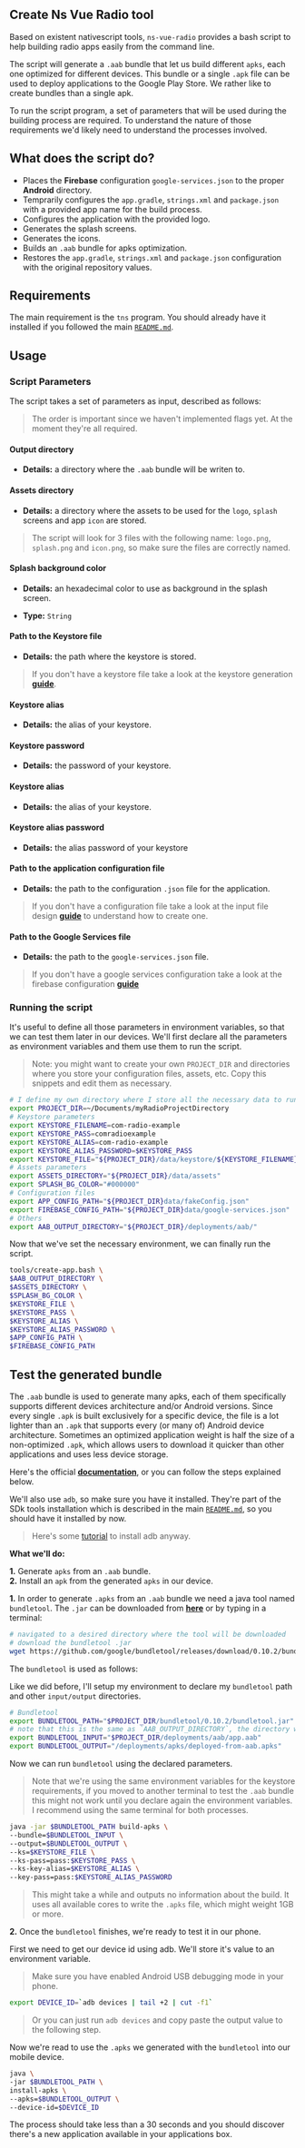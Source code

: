## Create Ns Vue Radio tool

Based on existent nativescript tools, `ns-vue-radio` provides a bash script to help building radio apps easily from the command line.

The script will generate a `.aab` bundle that let us build different `apks`, each one optimized for different devices. This bundle or a single `.apk` file can be used to deploy applications to the Google Play Store. We rather like to create bundles than a single apk.

To run the script program, a set of parameters that will be used during the building process are required. To understand the nature of those requirements we'd likely need to understand the processes involved.

## What does the script do?

*   Places the **Firebase** configuration `google-services.json` to the proper **Android** directory.
*   Temprarily configures the `app.gradle`, `strings.xml` and `package.json` with a provided app name for the build process.
*   Configures the application with the provided logo.
*   Generates the splash screens.
*   Generates the icons.
*   Builds an `.aab` bundle for apks optimization.
*   Restores the `app.gradle`, `strings.xml` and `package.json` configuration with the original repository values.

## Requirements

The main requirement is the `tns` program. You should already have it installed if you followed the main [`README.md`](https://github.com/Cambalab/ns-vue-radio/blob/develop/README.md).

## Usage

### Script Parameters

The script takes a set of parameters as input, described as follows:

> The order is important since we haven't implemented flags yet. At the moment they're all required.

#### Output directory

+   **Details:** a directory where the `.aab` bundle will be writen to.

#### Assets directory

+   **Details:** a directory where the assets to be used for the `logo`, `splash` screens and app `icon` are stored.

> The script will look for 3 files with the following name: `logo.png`, `splash.png` and `icon.png`, so make sure the files are correctly named.

#### Splash background color

+   **Details:** an hexadecimal color to use as background in the splash screen.

+   **Type:** `String`

#### Path to the Keystore file

+   **Details:** the path where the keystore is stored.

> If you don't have a keystore file take a look at the keystore generation [**guide**](/guide-to-generate-a-keystore).

#### Keystore alias

+   **Details:** the alias of your keystore.

#### Keystore password

+   **Details:** the password of your keystore.

#### Keystore alias

+   **Details:** the alias of your keystore.

#### Keystore alias password

+   **Details:** the alias password of your keystore

#### Path to the application configuration file

+   **Details:** the path to the configuration `.json` file for the application.

> If you don't have a configuration file take a look at the input file design [**guide**](/input-file-design) to understand how to create one.

#### Path to the Google Services file

+   **Details:** the path to the `google-services.json` file.

> If you don't have a google services configuration take a look at the firebase configuration [**guide**](https://github.com/Cambalab/ns-vue-radio/blob/develop/docs/Firebase-configuration-guide.md)

### Running the script

It's useful to define all those parameters in environment variables, so that we can test them later in our devices. We'll first declare all the parameters as environment variables and them use them to run the script.

> Note: you might want to create your own `PROJECT_DIR` and directories where you store your configuration files, assets, etc. Copy this snippets and edit them as necessary.

```bash
# I define my own directory where I store all the necessary data to run the script
export PROJECT_DIR=~/Documents/myRadioProjectDirectory
# Keystore parameters
export KEYSTORE_FILENAME=com-radio-example
export KEYSTORE_PASS=comradioexample
export KEYSTORE_ALIAS=com-radio-example
export KEYSTORE_ALIAS_PASSWORD=$KEYSTORE_PASS
export KEYSTORE_FILE="${PROJECT_DIR}/data/keystore/${KEYSTORE_FILENAME}.jks"
# Assets parameters
export ASSETS_DIRECTORY="${PROJECT_DIR}/data/assets"
export SPLASH_BG_COLOR="#000000"
# Configuration files
export APP_CONFIG_PATH="${PROJECT_DIR}data/fakeConfig.json"
export FIREBASE_CONFIG_PATH="${PROJECT_DIR}data/google-services.json"
# Others
export AAB_OUTPUT_DIRECTORY="${PROJECT_DIR}/deployments/aab/"
```

Now that we've set the necessary environment, we can finally run the script.

```bash
tools/create-app.bash \
$AAB_OUTPUT_DIRECTORY \
$ASSETS_DIRECTORY \
$SPLASH_BG_COLOR \
$KEYSTORE_FILE \
$KEYSTORE_PASS \
$KEYSTORE_ALIAS \
$KEYSTORE_ALIAS_PASSWORD \
$APP_CONFIG_PATH \
$FIREBASE_CONFIG_PATH
```

## Test the generated bundle

The `.aab` bundle is used to generate many apks, each of them specifically supports different devices architecture and/or Android versions. Since every single `.apk` is built exclusively for a specific device, the file is a lot lighter than an `.apk` that supports every (or many of) Android device architecture. Sometimes an optimized application weight is half the size of a non-optimized `.apk`, which allows users to download it quicker than other applications and uses less device storage.

Here's the official [**documentation**](https://docs.nativescript.org/angular/tooling/publishing/android-app-bundle#testing-the-produced-aab-file), or you can follow the steps explained below.

We'll also use `adb`, so make sure you have it installed. They're part of the SDk tools installation which is described in the main [`README.md`](https://github.com/Cambalab/ns-vue-radio/blob/develop/README.md), so you should have it installed by now.

> Here's some [tutorial](https://www.droidviews.com/install-adb-and-fastboot-on-linux/) to install adb anyway.

**What we'll do:**

**1.**  Generate `apks` from an `.aab` bundle.  
**2.**  Install an `apk` from the generated `apks` in our device.

**1.** In order to generate `.apks` from an `.aab` bundle we need a java tool named `bundletool`. The `.jar` can be downloaded from [**here**](https://github.com/google/bundletool/releases/tag/0.10.2) or by typing in a terminal:

```bash
# navigated to a desired directory where the tool will be downloaded
# download the bundletool .jar
wget https://github.com/google/bundletool/releases/download/0.10.2/bundletool-all-0.10.2.jar
```

The `bundletool` is used as follows:

Like we did before, I'll setup my environment to declare my `bundletool` path and other `input/output` directories.

```bash
# Bundletool
export BUNDLETOOL_PATH="$PROJECT_DIR/bundletool/0.10.2/bundletool.jar"
# note that this is the same as `AAB_OUTPUT_DIRECTORY`, the directory where the script generated the aab bundle.
export BUNDLETOOL_INPUT="$PROJECT_DIR/deployments/aab/app.aab"
export BUNDLETOOL_OUTPUT="/deployments/apks/deployed-from-aab.apks"
```

Now we can run `bundletool` using the declared parameters.

> Note that we're using the same environment variables for the keystore requirements, if you moved to another terminal to test the `.aab` bundle this might not work until you declare again the environment variables. I recommend using the same terminal for both processes.

```bash
java -jar $BUNDLETOOL_PATH build-apks \
--bundle=$BUNDLETOOL_INPUT \
--output=$BUNDLETOOL_OUTPUT \
--ks=$KEYSTORE_FILE \
--ks-pass=pass:$KEYSTORE_PASS \
--ks-key-alias=$KEYSTORE_ALIAS \
--key-pass=pass:$KEYSTORE_ALIAS_PASSWORD
```

> This might take a while and outputs no information about the build. It uses all available cores to write the `.apks` file, which might weight 1GB or more.

**2.** Once the `bundletool` finishes, we're ready to test it in our phone.

First we need to get our device id using adb. We'll store it's value to an environment variable.

> Make sure you have enabled Android USB debugging mode in your phone.

```bash
export DEVICE_ID=`adb devices | tail +2 | cut -f1`
```

> Or you can just run `adb devices` and copy paste the output value to the following step.

Now we're read to use the `.apks` we generated with the `bundletool` into our mobile device.

```bash
java \
-jar $BUNDLETOOL_PATH \
install-apks \
--apks=$BUNDLETOOL_OUTPUT \
--device-id=$DEVICE_ID
```

The process should take less than a 30 seconds and you should discover there's a new application available in your applications box.
